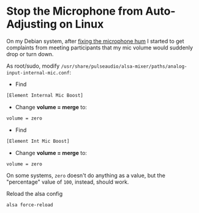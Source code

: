 # Stop the Microphone from Auto-Adjusting on Linux

On my Debian system, after [fixing the microphone hum](remove-hum-microphone-linux.md) I started to get complaints from meeting participants that my mic volume would suddenly drop or turn down.

As root/sudo, modify `/usr/share/pulseaudio/alsa-mixer/paths/analog-input-internal-mic.conf`:

- Find

```bash
[Element Internal Mic Boost]
```

- Change **volume = merge** to:

```bash
volume = zero
```

- Find

```bash
[Element Int Mic Boost]
```

- Change **volume = merge** to:

```bash
volume = zero
```

On some systems, `zero` doesn't do anything as a value, but the "percentage" value of `100`, instead, should work.

Reload the alsa config

```bash
alsa force-reload
```
